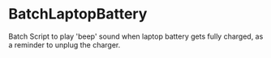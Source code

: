 BatchLaptopBattery
==================

Batch Script to play 'beep' sound when laptop battery gets fully charged, as a reminder to unplug the charger.
